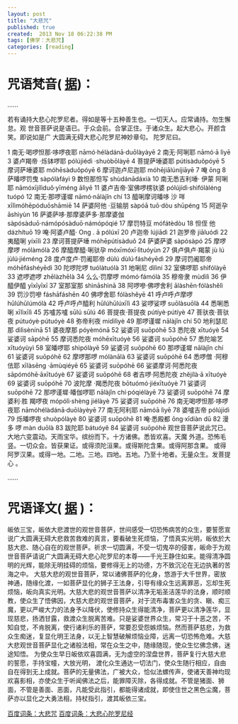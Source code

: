 ```yaml
---
layout: post
title: "大悲咒"
published: true
created:  2013 Nov 18 06:22:38 PM
tags: [佛学：大悲咒]
categories: [reading]
---
```



# 咒语梵音( [据](http://baike.baidu.com/view/752610.htm#4))：

......

若有诵持大悲心陀罗尼者。得如是等十五种善生也。一切天人。应常诵持。勿生懈怠。观
世音菩萨说是语已。于众会前。合掌正住。于诸众生。起大悲心。开颜含笑。即说如是广
大圆满无碍大悲心陀罗尼神妙章句。
陀罗尼曰。

1 南无·喝啰怛那·哆啰夜耶 
nāmó·hélàdánā·duōlàyàyē 
2 南无·阿唎耶 
nāmó·ā lìyē 
3 婆卢羯帝 ·烁钵啰耶 
pólújiédì ·shuòbōlàyē 
4 菩提萨埵婆耶 
pútísàduǒpóyē 
5 摩诃萨埵婆耶 
móhēsàduǒpóyē 
6 摩诃迦卢尼迦耶 
móhējiālúníjiāyē 
7 唵 
ōng 
8 萨皤啰罚曳 
sàpólàfáyì 
9 数怛那怛写 
shùdánādáxià 
10 南无悉吉利埵· 伊蒙 阿唎耶 
nāmóxījílìduǒ·yīméng ālìyē 
11 婆卢吉帝·室佛啰楞驮婆 
pólújídì·shìfólàléng tuópó 
12 南无·那啰谨墀 
nāmó·nālàjǐn chí 
13 醯唎摩诃皤哆 沙 咩 
xīlìmóhēpóduōshāmiē 
14 萨婆阿他 ·豆输朋 
sàpóā tuō·dòu shūpéng 
15 阿逝孕 
āshìyùn 
16 萨婆萨哆·那摩婆萨多·那摩婆伽 
sàpósàduō·námópósàduō·námópóqié 
17 摩罚特豆 
mófátèdòu 
18 怛侄 他 
dázhítuō 
19 唵·阿婆卢醯· 
Ong . ā pólúxī 
20 卢迦帝 
lújiādì 
21 迦罗帝 
jiāluódì 
22 夷醯唎 
yíxīlì 
23 摩诃菩提萨埵 
móhēpútísàduǒ 
24 萨婆萨婆 
sàpósàpó 
25 摩啰摩啰 
mólàmólà 
26 摩醯摩醯·唎驮孕 
móxīmóxī·lìtuóyùn 
27 俱卢俱卢·羯蒙 
jù lú jùlú·jiéméng 
28 度卢度卢·罚阇耶帝 
dùlú dùlú·fáshéyēdì 
29 摩诃罚阇耶帝 
móhēfáshéyēdì 
30 陀啰陀啰 
tuólàtuólà 
31 地唎尼 
dìlìní 
32 室佛啰耶 
shìfólàyē 
33 遮啰遮啰 
zhēlàzhēlà 
34 么么·罚摩啰 
mómó·fámólà 
35 穆帝隶 
mùdìlì 
36 伊醯伊醯 
yīxīyīxī 
37 室那室那 
shìnāshìnā 
38 阿啰嘇·佛啰舍利 
ālàshēn·fólàshělì 
39 罚沙罚嘇 
fáshāfáshēn 
40 佛啰舍耶 
fólàshěyē 
41 呼卢呼卢摩啰 
hūlúhūlúmólà 
42 呼卢呼卢醯利 
hūlúhūlúxīlì 
43 娑啰娑啰 
suōlàsuōlà 
44 悉唎悉唎 
xīlìxīlì 
45 苏嚧苏嚧 
sūlú sūlú 
46 菩提夜·菩提夜 
pútíyè·pútíyè 
47 菩驮夜·菩驮夜 
pútuóyè·pútuóyè 
48 弥帝利夜 
mídìlìyè 
49 那啰谨墀 
nālàjǐn chí 
50 地利瑟尼那 
dìlìsènínā 
51 婆夜摩那 
póyèmónā 
52 娑婆诃 
suōpóhē 
53 悉陀夜 
xītuóyè 
54 娑婆诃 
sāpóhē 
55 摩诃悉陀夜 
móhēxītuóyè 
56 娑婆诃 
suōpóhē 
57 悉陀喻艺 
xītuóyùyì 
58 室皤啰耶 
shìpólàyē 
59 娑婆诃 
suōpóhē 
60 那啰谨墀 
nālàjǐn chí 
61 娑婆诃 
suōpóhē 
62 摩啰那啰 
mólànālà 
63 娑婆诃 
suōpóhē 
64 悉啰僧 ·阿穆佉耶 
xīlàsēng ·āmùqiéyē 
65 娑婆诃 
suōpóhē 
66 娑婆摩诃·阿悉陀夜 
sāpómóhē·āxītuóyè 
67 娑婆诃 
suōpóhē 
68 者吉啰·阿悉陀夜 
zhějílà·ā xītuóyè 
69 娑婆诃 
suōpóhē 
70 波陀摩 ·羯悉陀夜 
bōtuómó·jiéxītuóyè 
71 娑婆诃 
suōpóhē 
72 那啰谨墀·皤伽啰耶 
nālàjǐn chí·póqiélàyē 
73 娑婆诃 
suōpóhē 
74 摩婆利·胜 羯啰夜 
mópólì·shèng jiélàyè 
75 娑婆诃 
suōpóhē 
76 南无喝啰怛那·哆啰夜耶 
nāmóhélàdánā·duōlàyèyē 
77 南无阿利耶 
nāmóā lìyē 
78 婆嚧吉帝 
pólújídì 
79 烁皤啰夜 
shuòpólàyè 
80 娑婆诃 
suōpóhē 
81 唵·悉殿都 
ōng·xīdiàn dū 
82 漫 多 啰 
màn duōlà 
83 跋陀耶 
bátuóyě 
84 娑婆诃 
suōpóhē 
观世音菩萨说此咒已。大地六变震动。天雨宝华。缤纷而下。十方诸佛。悉皆欢喜。天魔
外道。恐怖毛竖。一切众会。皆获果证。或得须陀洹果。或得斯陀含果。或得阿那含果。
或得阿罗汉果。或得一地。二地。三地。四地。五地。乃至十地者。无量众生。发菩提心
。

......


# 咒语译文( [据](http://baike.baidu.com/view/15884.htm) )：

皈依三宝，皈依大悲渡世的观世音菩萨，世间感受一切恐怖病苦的众生，要誓愿宣说广大圆满无碍大悲救苦救难的真言，要看破生死烦恼，了悟真实光明，皈依於大慈大悲、随心自在的观世菩萨。祈求一切圆满，不受一切鬼卒的侵害，皈命于为观世音菩萨请说广大圆满无碍大悲心陀罗尼的本尊——千光王静住如来。能得清净圆明的光辉，能除无明挂碍的烦恼，要修得无上的功德，方不致沉沦在无边执著的苦海之中。
大慈大悲的观世音菩萨，常以诸佛菩萨的化身，悠游于大千世界，密放神通，随缘化渡，一如菩萨显化的狮子王法身，引导有缘众生远离罪恶，忘却生死烦恼，皈向真实光明。大慈大悲的观世音菩萨以清净无垢圣洁莲华的法身，顺时顺教，使众生了悟佛因，大慈大悲的观世音菩萨，对于流布毒害众生的贪、瞋、痴三魔，更以严峻大力的法身予以降伏，使修持众生得能清净，菩萨更以清净莲华，显现慈悲，扬洒甘露，救渡众生脱离苦难。只是娑婆世界众生，常习于十恶之苦，不知自觉，不肯脱离，使行诸利乐的菩萨，常要忍受怨嫉烦恼。然而菩萨慈悲，为救众生痴迷，复显化明王法身，以无上智慧破解烦恼业障，远离一切恐怖危难。大慈大悲观世音菩萨显化之诸般法相，常在众生之中，随缘随现，使众生忆佛念佛，迷途知悟。
为使众生早日皈依欢喜圆满，无为虚空的涅盘世界，菩萨复行大慈大悲的誓愿，手持宝幢，大放光明， 渡化众生通达一切法门，使众生随行相应，自由自在得到无上成就。菩萨的无量佛法，广被大众，恰似法螺传声，使诸天善神均现欢喜影相，亦使众生于听闻佛法之后，能罪障灭除，各得成就。不管是猪面、狮面，不管是善面、恶面，凡能受此指引，都能得诸成就，即使住世之黑色尘魔，菩萨亦以显化之大勇法相，持杖指引，渡其皈依三宝。

[百度词条：大悲咒](http://baike.baidu.com/view/15884.htm)
[百度词条：大悲心陀罗尼经](http://baike.baidu.com/view/752610.htm)

